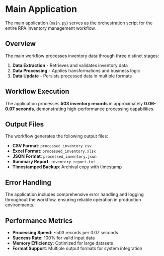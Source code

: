 # Main Application

The main application (`main.py`) serves as the orchestration script for the entire RPA inventory management workflow.

## Overview

The main workflow processes inventory data through three distinct stages:

1. **Data Extraction** - Retrieves and validates inventory data
2. **Data Processing** - Applies transformations and business logic
3. **Data Update** - Persists processed data in multiple formats

## Workflow Execution

The application processes **503 inventory records** in approximately **0.06-0.07 seconds**, demonstrating high-performance processing capabilities.

## Output Files

The workflow generates the following output files:

- **CSV Format**: `processed_inventory.csv`
- **Excel Format**: `processed_inventory.xlsx` 
- **JSON Format**: `processed_inventory.json`
- **Summary Report**: `inventory_report.txt`
- **Timestamped Backup**: Archival copy with timestamp

## Error Handling

The application includes comprehensive error handling and logging throughout the workflow, ensuring reliable operation in production environments.

## Performance Metrics

- **Processing Speed**: ~503 records per 0.07 seconds
- **Success Rate**: 100% for valid input data
- **Memory Efficiency**: Optimized for large datasets
- **Format Support**: Multiple output formats for system integration
